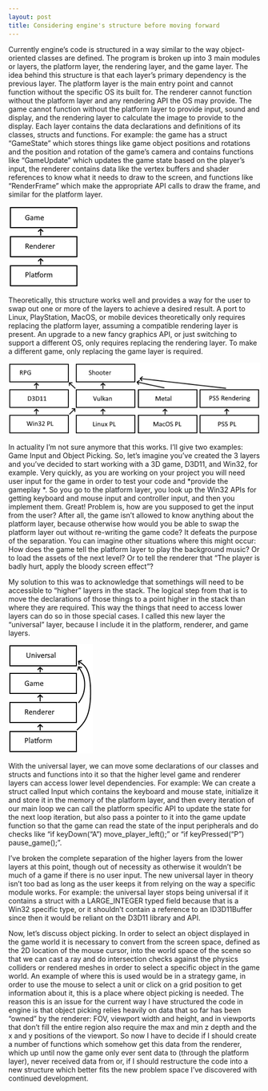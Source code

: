```yaml
---
layout: post
title: Considering engine's structure before moving forward
---
```


Currently engine’s code is structured in a way similar to the way object-oriented classes are defined.
The program is broken up into 3 main modules or layers, the platform layer, the rendering layer, and the game layer.
The idea behind this structure is that each layer’s primary dependency is the previous layer.
The platform layer is the main entry point and cannot function without the specific OS its built for.
The renderer cannot function without the platform layer and any rendering API the OS may provide.
The game cannot function without the platform layer to provide input, sound and display,
and the rendering layer to calculate the image to provide to the display.
Each layer contains the data declarations and definitions of its classes, structs and functions.
For example: the game has a struct “GameState” which stores things like game object positions and rotations
and the position and rotation of the game’s camera and contains functions like “GameUpdate” which updates
the game state based on the player’s input, the renderer contains data like the vertex buffers and shader references
to know what it needs to draw to the screen, and functions like “RenderFrame” which make the appropriate API calls to draw the frame,
and similar for the platform layer.

![three_layers](/docs/assets/images/blog/considering-engines-structure/three_layers.png)

Theoretically, this structure works well and provides a way for the user to swap out one or more of the layers to achieve a desired result.
A port to Linux, PlayStation, MacOS, or mobile devices theoretically only requires replacing the platform layer,
assuming a compatible rendering layer is present. An upgrade to a new fancy graphics API, or just switching to support a different OS,
only requires replacing the rendering layer. To make a different game, only replacing the game layer is required.

![swappable_layers](/docs/assets/images/blog/considering-engines-structure/swappable_layers.png)

In actuality I’m not sure anymore that this works. I’ll give two examples: Game Input and Object Picking.
So, let’s imagine you’ve created the 3 layers and you’ve decided to start working with a 3D game, D3D11, and Win32, for example.
Very quickly, as you are working on your project you will need user input for the game in order to test your code and *provide the gameplay *.
So you go to the platform layer, you look up the Win32 APIs for getting keyboard and mouse input and controller input, and then you implement them.
Great! Problem is, how are you supposed to get the input from the user? After all, the game isn’t allowed to know anything about the platform layer,
because otherwise how would you be able to swap the platform layer out without re-writing the game code? It defeats the purpose of the separation.
You can imagine other situations where this might occur: How does the game tell the platform layer to play the background music?
Or to load the assets of the next level? Or to tell the renderer that “The player is badly hurt, apply the bloody screen effect”?

My solution to this was to acknowledge that somethings will need to be accessible to “higher” layers in the stack.
The logical step from that is to move the declarations of those things to a point higher in the stack than where they are required.
This way the things that need to access lower layers can do so in those special cases. I called this new layer the “universal” layer,
because I include it in the platform, renderer, and game layers.

![universal_layer](/docs/assets/images/blog/considering-engines-structure/universal_layer.png)

With the universal layer, we can move some declarations of our classes and structs and functions into it so that the higher level
game and renderer layers can access lower level dependencies. For example: We can create a struct called Input which contains the keyboard and mouse state,
initialize it and store it in the memory of the platform layer, and then every iteration of our main loop
we can call the platform specific API to update the state for the next loop iteration, but also pass a pointer to it into the game update function
so that the game can read the state of the input peripherals and do checks like “if keyDown(“A”) move_player_left();” or “if keyPressed(“P”) pause_game();”.

I’ve broken the complete separation of the higher layers from the lower layers at this point,
though out of necessity as otherwise it wouldn’t be much of a game if there is no user input.
The new universal layer in theory isn’t too bad as long as the user keeps it from relying on the way a specific module works.
For example: the universal layer stops being universal if it contains a struct with a LARGE_INTEGER typed field because that is a Win32 specific type,
or it shouldn’t contain a reference to an ID3D11Buffer since then it would be reliant on the D3D11 library and API.

Now, let’s discuss object picking. In order to select an object displayed in the game world it is necessary to convert from the screen space,
defined as the 2D location of the mouse cursor, into the world space of the scene so that we can cast a ray and do intersection checks
against the physics colliders or rendered meshes in order to select a specific object in the game world.
An example of where this is used would be in a strategy game, in order to use the mouse to select a unit or click on a grid position to get information about it,
this is a place where object picking is needed. The reason this is an issue for the current way I have structured the code in engine is that
object picking relies heavily on data that so far has been “owned” by the renderer: FOV, viewport width and height,
and in viewports that don’t fill the entire region also require the max and min z depth and the x and y positions of the viewport.
So now I have to decide if I should create a number of functions which somehow get this data from the renderer,
which up until now the game only ever sent data to (through the platform layer), never received data from or,
if I should restructure the code into a new structure which better fits the new problem space I’ve discovered with continued development.
